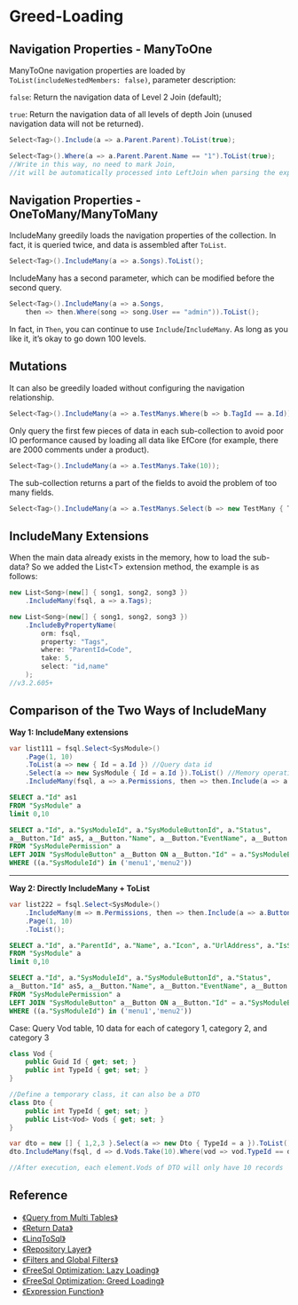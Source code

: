 # Greed-Loading

## Navigation Properties - ManyToOne

ManyToOne navigation properties are loaded by `ToList(includeNestedMembers: false)`, parameter description:

`false`: Return the navigation data of Level 2 Join (default);

`true`: Return the navigation data of all levels of depth Join (unused navigation data will not be returned).

```csharp
Select<Tag>().Include(a => a.Parent.Parent).ToList(true);

Select<Tag>().Where(a => a.Parent.Parent.Name == "1").ToList(true);
//Write in this way, no need to mark Join, 
//it will be automatically processed into LeftJoin when parsing the expression
```

## Navigation Properties - OneToMany/ManyToMany

IncludeMany greedily loads the navigation properties of the collection. In fact, it is queried twice, and data is assembled after `ToList`.

```csharp
Select<Tag>().IncludeMany(a => a.Songs).ToList();
```

IncludeMany has a second parameter, which can be modified before the second query.

```csharp
Select<Tag>().IncludeMany(a => a.Songs, 
    then => then.Where(song => song.User == "admin")).ToList();
```

In fact, in `Then`, you can continue to use `Include`/`IncludeMany`. As long as you like it, it’s okay to go down 100 levels.

## Mutations

It can also be greedily loaded without configuring the navigation relationship.

```csharp
Select<Tag>().IncludeMany(a => a.TestManys.Where(b => b.TagId == a.Id));
```

Only query the first few pieces of data in each sub-collection to avoid poor IO performance caused by loading all data like EfCore (for example, there are 2000 comments under a product).

```csharp
Select<Tag>().IncludeMany(a => a.TestManys.Take(10));
```

The sub-collection returns a part of the fields to avoid the problem of too many fields.

```csharp
Select<Tag>().IncludeMany(a => a.TestManys.Select(b => new TestMany { Title = b.Title ... }));
```

## IncludeMany Extensions

When the main data already exists in the memory, how to load the sub-data? So we added the List\<T\> extension method, the example is as follows:

```csharp
new List<Song>(new[] { song1, song2, song3 })
    .IncludeMany(fsql, a => a.Tags);
```

```csharp
new List<Song>(new[] { song1, song2, song3 })
    .IncludeByPropertyName(
        orm: fsql, 
        property: "Tags", 
        where: "ParentId=Code", 
        take: 5, 
        select: "id,name"
    );
//v3.2.605+
```

## Comparison of the Two Ways of IncludeMany

**Way 1: IncludeMany extensions**

```csharp
var list111 = fsql.Select<SysModule>()
    .Page(1, 10)
    .ToList(a => new { Id = a.Id }) //Query data id
    .Select(a => new SysModule { Id = a.Id }).ToList() //Memory operation
    .IncludeMany(fsql, a => a.Permissions, then => then.Include(a => a.Button));
```

```sql
SELECT a."Id" as1 
FROM "SysModule" a 
limit 0,10

SELECT a."Id", a."SysModuleId", a."SysModuleButtonId", a."Status", 
a__Button."Id" as5, a__Button."Name", a__Button."EventName", a__Button."EnCode", a__Button."Icon", a__Button."Sort", a__Button."CreateTime" 
FROM "SysModulePermission" a 
LEFT JOIN "SysModuleButton" a__Button ON a__Button."Id" = a."SysModuleButtonId" 
WHERE ((a."SysModuleId") in ('menu1','menu2'))
```

---

**Way 2: Directly IncludeMany + ToList**

```csharp
var list222 = fsql.Select<SysModule>()
    .IncludeMany(m => m.Permissions, then => then.Include(a => a.Button))
    .Page(1, 10)
    .ToList();
```

```sql
SELECT a."Id", a."ParentId", a."Name", a."Icon", a."UrlAddress", a."IsShow", a."Sort", a."Description", a."CreateTime" 
FROM "SysModule" a 
limit 0,10

SELECT a."Id", a."SysModuleId", a."SysModuleButtonId", a."Status", 
a__Button."Id" as5, a__Button."Name", a__Button."EventName", a__Button."EnCode", a__Button."Icon", a__Button."Sort", a__Button."CreateTime" 
FROM "SysModulePermission" a 
LEFT JOIN "SysModuleButton" a__Button ON a__Button."Id" = a."SysModuleButtonId" 
WHERE ((a."SysModuleId") in ('menu1','menu2'))
```

Case: Query Vod table, 10 data for each of category 1, category 2, and category 3

```csharp
class Vod {
    public Guid Id { get; set; }
    public int TypeId { get; set; }
}

//Define a temporary class, it can also be a DTO
class Dto {
    public int TypeId { get; set; }
    public List<Vod> Vods { get; set; }
}

var dto = new [] { 1,2,3 }.Select(a => new Dto { TypeId = a }).ToList();
dto.IncludeMany(fsql, d => d.Vods.Take(10).Where(vod => vod.TypeId == d.TypeId));

//After execution, each element.Vods of DTO will only have 10 records
```

## Reference

- [《Query from Multi Tables》](Query-from-Multi-Tablea)
- [《Return Data》](Return-Data)
- [《LinqToSql》](Linq-to-Sql)
- [《Repository Layer》](Repository-Layer)
- [《Filters and Global Filters》](Filters-and-Global-Filters)
- [《FreeSql Optimization: Lazy Loading》](Lazy-Loading)
- [《FreeSql Optimization: Greed Loading》](Greed-Loading)
- [《Expression Function》](Expression-Function)